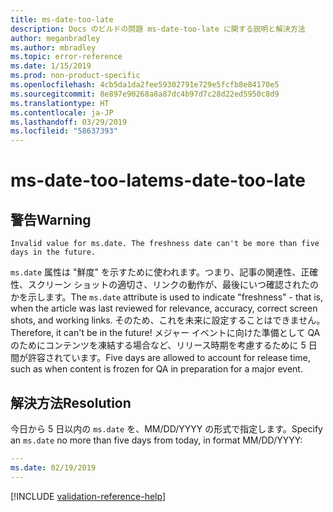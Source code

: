 ```yaml
---
title: ms-date-too-late
description: Docs のビルドの問題 ms-date-too-late に関する説明と解決方法
author: meganbradley
ms.author: mbradley
ms.topic: error-reference
ms.date: 1/15/2019
ms.prod: non-product-specific
ms.openlocfilehash: 4cb5da1da2fee59302791e729e5fcfb8e84170e5
ms.sourcegitcommit: 8e897e90268a8a87dc4b97d7c28d22ed5950c8d9
ms.translationtype: HT
ms.contentlocale: ja-JP
ms.lasthandoff: 03/29/2019
ms.locfileid: "58637393"
---
```

# <a name="ms-date-too-late"></a><span data-ttu-id="e663b-103">ms-date-too-late</span><span class="sxs-lookup"><span data-stu-id="e663b-103">ms-date-too-late</span></span>

## <a name="warning"></a><span data-ttu-id="e663b-104">警告</span><span class="sxs-lookup"><span data-stu-id="e663b-104">Warning</span></span>

`Invalid value for ms.date. The freshness date can't be more than five days in the future.`

<span data-ttu-id="e663b-105">`ms.date` 属性は "鮮度" を示すために使われます。つまり、記事の関連性、正確性、スクリーン ショットの適切さ、リンクの動作が、最後にいつ確認されたのかを示します。</span><span class="sxs-lookup"><span data-stu-id="e663b-105">The `ms.date` attribute is used to indicate "freshness" - that is, when the article was last reviewed for relevance, accuracy, correct screen shots, and working links.</span></span> <span data-ttu-id="e663b-106">そのため、これを未来に設定することはできません。</span><span class="sxs-lookup"><span data-stu-id="e663b-106">Therefore, it can't be in the future!</span></span> <span data-ttu-id="e663b-107">メジャー イベントに向けた準備として QA のためにコンテンツを凍結する場合など、リリース時期を考慮するために 5 日間が許容されています。</span><span class="sxs-lookup"><span data-stu-id="e663b-107">Five days are allowed to account for release time, such as when content is frozen for QA in preparation for a major event.</span></span>

## <a name="resolution"></a><span data-ttu-id="e663b-108">解決方法</span><span class="sxs-lookup"><span data-stu-id="e663b-108">Resolution</span></span>

<span data-ttu-id="e663b-109">今日から 5 日以内の `ms.date` を、MM/DD/YYYY の形式で指定します。</span><span class="sxs-lookup"><span data-stu-id="e663b-109">Specify an `ms.date` no more than five days from today, in format MM/DD/YYYY:</span></span>

```yml
---
ms.date: 02/19/2019
---
```

<!--make sure to add this file to your includes folder and verify the path-->
[!INCLUDE [validation-reference-help](includes/validation-reference-help.md)]
